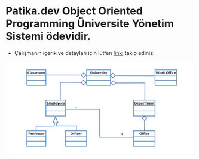 # Patika.dev Object Oriented Programming Üniversite Yönetim Sistemi ödevidir.

* Çalışmanın içerik ve detayları için lütfen [linki](https://academy.patika.dev/courses/oop/odev-university) takip ediniz.

![Üniversite Yönetim Sistemi](oop-uni-management.png)